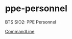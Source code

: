 # ppe-personnel
BTS SIO2: PPE Personnel

[CommandLine](https://github.com/AlexandreMesle/CommandLine)
